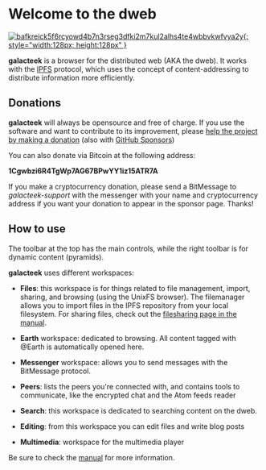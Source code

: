 
Welcome to the dweb
===================

[![bafkreick5f6rcyowd4b7n3rseg3dfki2m7kul2alhs4te4wbbvkwfvya2y](ipfs://bafkreick5f6rcyowd4b7n3rseg3dfki2m7kul2alhs4te4wbbvkwfvya2y){: style="width:128px; height:128px" }](ipfs://bafkreick5f6rcyowd4b7n3rseg3dfki2m7kul2alhs4te4wbbvkwfvya2y)

**galacteek** is a browser for the distributed web (AKA the
dweb). It works with the [IPFS](ipns://ipfs.io) protocol,
which uses the concept of content-addressing to distribute
information more efficiently.

Donations
---------

**galacteek** will always be opensource and free of charge.
If you use the software and want to contribute to its improvement,
please [help the project by making a donation](https://liberapay.com/galacteek/donate)
(also with [GitHub Sponsors](https://github.com/sponsors/pinnaculum))

You can also donate via Bitcoin at the following address:

**1Cgwbzi6R4TgWp7AG67BPwYY1iz15ATR7A**

If you make a cryptocurrency donation, please send a BitMessage
to *galacteek-support* with the messenger with your name and
cryptocurrency address if you want your donation to appear in
the sponsor page. Thanks!

How to use
----------

The toolbar at the top has the main controls,
while the right toolbar is for dynamic content (pyramids).

**galacteek** uses different workspaces:

- **Files**: this workspace is for things related to
file management, import, sharing, and browsing (using
the UnixFS browser). The filemanager allows you to import
files in the IPFS repository from your local filesystem.
For sharing files, check out the
[filesharing page in the manual](manual:/filesharing.html).

- **Earth** workspace: dedicated to browsing. All content
tagged with @Earth is automatically opened here.

- **Messenger** workspace: allows you to send messages with the
BitMessage protocol.

- **Peers**: lists the peers you're connected with, and contains
tools to communicate, like the encrypted chat and the Atom
feeds reader

- **Search**: this workspace is dedicated to searching content
on the dweb.

- **Editing**: from this workspace you can edit files and write
blog posts

- **Multimedia**: workspace for the multimedia player

Be sure to check the [manual](manual:/) for more information.
